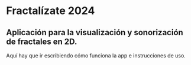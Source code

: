 # Fractalízate 2024
## Aplicación para la visualización y sonorización de fractales en 2D. 

Aquí hay que ir escribiendo cómo funciona la app e instrucciones de uso. 
